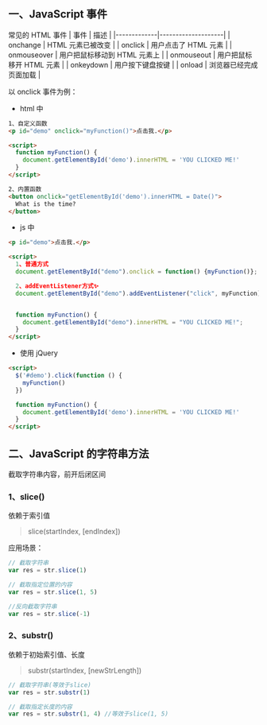 ## 一、JavaScript 事件

常见的 HTML 事件
| 事件 | 描述 |
|-------------|--------------------|
| onchange | HTML 元素已被改变 |
| onclick | 用户点击了 HTML 元素 |
| onmouseover | 用户把鼠标移动到 HTML 元素上 |
| onmouseout | 用户把鼠标移开 HTML 元素 |
| onkeydown | 用户按下键盘按键 |
| onload | 浏览器已经完成页面加载 |

以 onclick 事件为例：

- html 中

```html
1、自定义函数
<p id="demo" onclick="myFunction()">点击我.</p>

<script>
  function myFunction() {
    document.getElementById('demo').innerHTML = 'YOU CLICKED ME!'
  }
</script>

2、内置函数
<button onclick="getElementById('demo').innerHTML = Date()">
  What is the time?
</button>
```

- js 中

```html
<p id="demo">点击我.</p>

<script>
  1、普通方式
  document.getElementById("demo").onclick = function() {myFunction()};

  2、addEventListener方式✨
  document.getElementById("demo").addEventListener("click", myFunction);


  function myFunction() {
    document.getElementById("demo").innerHTML = "YOU CLICKED ME!";
  }
</script>
```

- 使用 jQuery

```html
<script>
  $('#demo').click(function () {
    myFunction()
  })

  function myFunction() {
    document.getElementById('demo').innerHTML = 'YOU CLICKED ME!'
  }
</script>
```

## 二、JavaScript 的字符串方法

截取字符串内容，前开后闭区间

### 1、slice()

依赖于索引值

> slice(startIndex, [endIndex])

应用场景：

```js
// 截取字符串
var res = str.slice(1)

// 截取指定位置的内容
var res = str.slice(1, 5)

//反向截取字符串
var res = str.slice(-1)
```

### 2、substr()

依赖于初始索引值、长度

> substr(startIndex, [newStrLength])

```js
// 截取字符串(等效于slice)
var res = str.substr(1)

// 截取指定长度的内容
var res = str.substr(1, 4) //等效于slice(1, 5)
```
